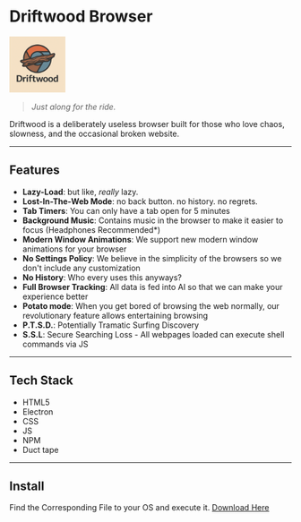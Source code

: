 # Driftwood Browser

<img src="https://raw.githubusercontent.com/Sacrafex/Driftwood/refs/heads/main/img/icon.png" alt="Logo" width="100"/>

> _Just along for the ride._

Driftwood is a deliberately useless browser built for those who love chaos, slowness, and the occasional broken website.

---

## Features

- **Lazy-Load**: but like, _really_ lazy.  
- **Lost-In-The-Web Mode**: no back button. no history. no regrets.
- **Tab Timers**: You can only have a tab open for 5 minutes
- **Background Music**: Contains music in the browser to make it easier to focus (Headphones Recommended*)
- **Modern Window Animations**: We support new modern window animations for your browser
- **No Settings Policy**: We believe in the simplicity of the browsers so we don't include any customization
- **No History**: Who every uses this anyways?
- **Full Browser Tracking**: All data is fed into AI so that we can make your experience better
- **Potato mode**: When you get bored of browsing the web normally, our revolutionary feature allows entertaining browsing
- **P.T.S.D.**: Potentially Tramatic Surfing Discovery
- **S.S.L**: Secure Searching Loss - All webpages loaded can execute shell commands via JS

---

## Tech Stack

- HTML5
- Electron
- CSS
- JS
- NPM
- Duct tape

---

## Install

Find the Corresponding File to your OS and execute it.
[Download Here](https://github.com/Sacrafex/Driftwood/releases/)
